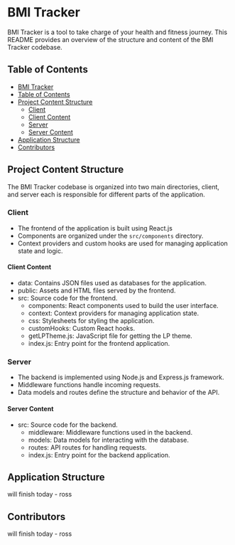 # BMI Tracker
<a name="bmi-tracker"></a>

BMI Tracker is a tool to take charge of your health and fitness journey.
This README provides an overview of the structure and content of the BMI Tracker codebase.

## Table of Contents
<a name="table-of-contents"></a>

- [BMI Tracker](#bmi-tracker)
- [Table of Contents](#table-of-contents)
- [Project Content Structure](#project-content-structure)
  - [Client](#client)
  - [Client Content](#client-content)
  - [Server](#server)
  - [Server Content](#server-content)
- [Application Structure](#application-structure)
- [Contributors](#contributors)

## Project Content Structure
<a name="project-content-structure"></a>

The BMI Tracker codebase is organized into two main directories, client, and server
each is responsible for different parts of the application.

### Client
<a name="client"></a>

- The frontend of the application is built using React.js
- Components are organized under the `src/components` directory.
- Context providers and custom hooks are used for managing application state and logic.

#### Client Content
<a name="client-content"></a>

- data: Contains JSON files used as databases for the application.
- public: Assets and HTML files served by the frontend.
- src: Source code for the frontend.
  - components: React components used to build the user interface.
  - context: Context providers for managing application state.
  - css: Stylesheets for styling the application.
  - customHooks: Custom React hooks.
  - getLPTheme.js: JavaScript file for getting the LP theme.
  - index.js: Entry point for the frontend application.

### Server
<a name="server"></a>

- The backend is implemented using Node.js and Express.js framework.
- Middleware functions handle incoming requests.
- Data models and routes define the structure and behavior of the API.

#### Server Content
<a name="server-content"></a>

- src: Source code for the backend.
  - middleware: Middleware functions used in the backend.
  - models: Data models for interacting with the database.
  - routes: API routes for handling requests.
  - index.js: Entry point for the backend application.

## Application Structure
<a name="application-structure"></a>

will finish today - ross

## Contributors
<a name="contributors"></a>

will finish today - ross
